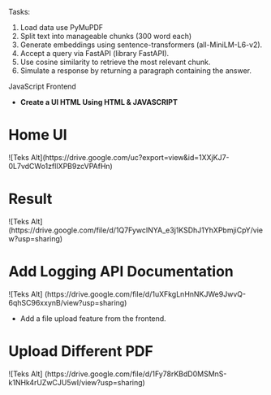 Tasks:

1. Load data use PyMuPDF
2. Split text into manageable chunks (300 word each)
3. Generate embeddings using sentence-transformers (all-MiniLM-L6-v2).
4. Accept a query via FastAPI (library FastAPI).
5. Use cosine similarity to retrieve the most relevant chunk.
6. Simulate a response by returning a paragraph containing the answer.

JavaScript Frontend 
* <b> Create a UI HTML Using HTML & JAVASCRIPT </b>

<h1> Home UI</h1>
![Teks Alt](https://drive.google.com/uc?export=view&id=1XXjKJ7-0L7vdCWo1zflIXPB9zcVPAfHn)


<h1> Result</h1>
![Teks Alt] (https://drive.google.com/file/d/1Q7FywcINYA_e3j1KSDhJ1YhXPbmjiCpY/view?usp=sharing)


<h1> Add Logging API Documentation</h1>
![Teks Alt] (https://drive.google.com/file/d/1uXFkgLnHnNKJWe9JwvQ-6qhSC96xxynB/view?usp=sharing)

* Add a file upload feature from the frontend.
 <h1> Upload Different PDF </h1>
![Teks Alt] (https://drive.google.com/file/d/1Fy78rKBdD0MSMnS-k1NHk4rUZwCJU5wI/view?usp=sharing)
